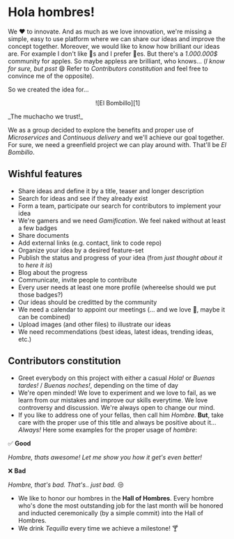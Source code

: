 # Hola hombres!

We :heart: to innovate. And as much as we love innovation, we're missing a simple, easy to use platform where we can share our ideas and improve the concept together. Moreover, we would like to know how brilliant our ideas are. For example I don't like :green_apple:s and I prefer :peach:es. But there's a _1.000.000$_ community for apples. So maybe appless are brilliant, who knows... (_I know for sure, but psst_ :smile: Refer to _Contributors constitution_ and feel free to convince me of the opposite).

So we created the idea for...

<p align="center">
![El Bombillo][1]
<p/>
_The muchacho we trust!_

We as a group decided to explore the benefits and proper use of _Microservices_ and _Continuous delivery_ and we'll achieve our goal together. For sure, we need a greenfield project we can play around with. That'll be _El Bombillo_.

## Wishful features

* Share ideas and define it by a title, teaser and longer description
* Search for ideas and see if they already exist
* Form a team, participate our search for contributors to implement your idea
* We're gamers and we need _Gamification_. We feel naked without at least a few badges
* Share documents
* Add external links (e.g. contact, link to code repo)
* Organize your idea by a desired feature-set
* Publish the status and progress of your idea (from _just thought about it_ to _here it is_)
* Blog about the progress
* Communicate, invite people to contribute
* Every user needs at least one more profile (whereelse should we put those badges?)
* Our ideas should be creditted by the community
* We need a calendar to appoint our meetings (... and we love :beer:, maybe it can be combined)
* Upload images (and other files) to illustrate our ideas
* We need recommendations (best ideas, latest ideas, trending ideas, etc.)

## Contributors constitution

* Greet everybody on this project with either a casual _Hola!_ or _Buenas tardes!_ / _Buenas noches!_, depending on the time of day
* We're open minded! We love to experiment and we love to fail, as we learn from our mistakes  and improve our skills everytime. We love controversy and discussion. We're always open to change our mind.
* If you like to address one of your fellas, then call him _Hombre_. **But**, take care with the proper use of this title and always be positive about it... _Always!_ Here some examples for the proper usage of _hombre_:

:white_check_mark: **Good**  

_Hombre, thats awesome! Let me show you how it get's even better!_

:x: **Bad**

_Hombre, that's bad. That's.. just bad._ :unamused:

* We like to honor our hombres in the **Hall of Hombres**. Every hombre who's done the most outstanding job for the last month will be honored and inducted ceremonically (by a simple commit) into the Hall of Hombres.
* We drink _Tequilla_ every time we achieve a milestone! :cocktail:

[1]: readme/elbombillo.png  "El Bombillo"
